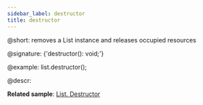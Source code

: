 ```yaml
---
sidebar_label: destructor
title: destructor
---          
```


@short: removes a List instance and releases occupied resources

@signature: {'destructor(): void;'}

@example:
list.destructor();


@descr:

**Related sample**: [List. Destructor](https://snippet.dhtmlx.com/f0zto6m4)


